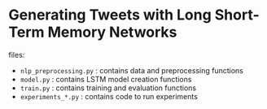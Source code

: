 # Generating Tweets with Long Short-Term Memory Networks

files:
* `nlp_preprocessing.py` : contains data and preprocessing functions
* `model.py` : contains LSTM model creation functions
* `train.py` : contains training and evaluation functions
* `experiments_*.py` : contains code to run experiments
